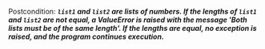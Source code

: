 Postcondition: ***`list1` and `list2` are lists of numbers. If the lengths of `list1` and `list2` are not equal, a ValueError is raised with the message 'Both lists must be of the same length'. If the lengths are equal, no exception is raised, and the program continues execution.***